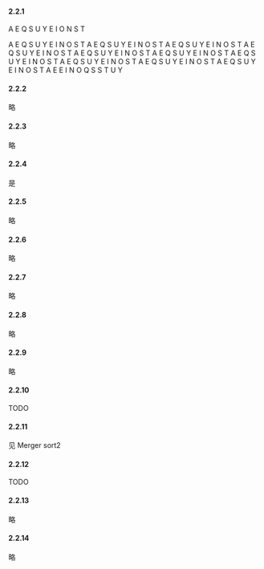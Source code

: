 #### 2.2.1
A E Q S U Y E I O N S T

A E Q S U Y E I N O S T
A E Q S U Y E I N O S T
A E Q S U Y E I N O S T
A E Q S U Y E I N O S T
A E Q S U Y E I N O S T
A E Q S U Y E I N O S T
A E Q S U Y E I N O S T
A E Q S U Y E I N O S T
A E Q S U Y E I N O S T
A E Q S U Y E I N O S T
A E E I N O Q S S T U Y


#### 2.2.2
略

#### 2.2.3
略

#### 2.2.4
是

#### 2.2.5
略

#### 2.2.6
略

#### 2.2.7
略

#### 2.2.8
略

#### 2.2.9
略

#### 2.2.10
TODO

#### 2.2.11
见 Merger sort2

#### 2.2.12
TODO

#### 2.2.13
略

#### 2.2.14
略




